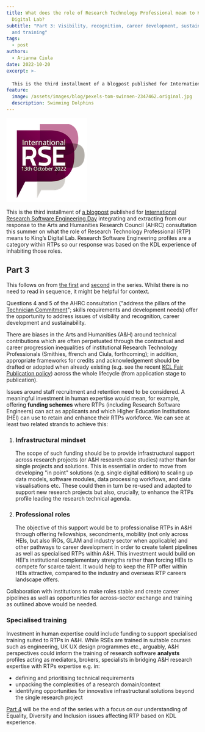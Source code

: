 ```yaml
---
title: What does the role of Research Technology Professional mean to King’s
  Digital Lab?
subtitle: "Part 3: Visibility, recognition, career development, sustainability
  and training"
tags:
  - post
authors:
  - Arianna Ciula
date: 2022-10-20
excerpt: >-

  This is the third installment of a blogpost published for International Research Software Engineering Day integrating and extracting from our response to the Arts and Humanities Research Council (AHRC) consultation this summer on what the role of Research Technology Professional (RTP) means to King’s Digital Lab. Research Software Engineering profiles are a category within RTPs so our response was based on the KDL experience of inhabiting those roles.
feature:
  image: /assets/images/blog/pexels-tom-swinnen-2347462.original.jpg
  description: Swimming Dolphins
---
```


![RSE day 2022](/assets/images/blog/rseday2022-frame-400x400-1_7SmANz5.width-500.png)

This is the third installment of [a blogpost](/blog/rtp-rse/) published for [International Research Software Engineering Day](https://society-rse.org/international-rse-day-13th-october-2022/) integrating and extracting from our response to the Arts and Humanities Research Council (AHRC) consultation this summer on what the role of Research Technology Professional (RTP) means to King’s Digital Lab. Research Software Engineering profiles are a category within RTPs so our response was based on the KDL experience of inhabiting those roles.

## Part 3

This follows on from [the first](/blog/rtp-rse/) and [second](/blog/rtp-rse2) in the series. Whilst there is no need to read in sequence, it might be helpful for context.

Questions 4 and 5 of the AHRC consultation ("address the pillars of the [Technician Commitment](https://www.ukri.org/wp-content/uploads/2021/02/UKRI-040221-TechnicianCommitmentActionPlan.pdf)"; skills requirements and development needs) offer the opportunity to address issues of visibility and recognition, career development and sustainability.

There are biases in the Arts and Humanities (A&H) around technical contributions which are often perpetuated through the contractual and career progression inequalities of institutional Research Technology Professionals (Smithies, ffrench and Ciula, forthcoming); in addition, appropriate frameworks for credits and acknowledgement should be drafted or adopted when already existing (e.g. see the recent [KCL Fair Publication policy](https://www.kcl.ac.uk/governancezone/research/fair-publication-policy)) across the whole lifecycle (from application stage to publication).

Issues around staff recruitment and retention need to be considered. A meaningful investment in human expertise would mean, for example, offering **funding schemes** where RTPs (including Research Software Engineers) can act as applicants and which Higher Education Institutions (HEI) can use to retain and enhance their RTPs workforce. We can see at least two related strands to achieve this:

1.  ### Infrastructural mindset

    The scope of such funding should be to provide infrastructural support across research projects (or A&H research case studies) rather than for single projects and solutions. This is essential in order to move from developing "in point" solutions (e.g. single digital edition) to scaling up data models, software modules, data processing workflows, and data visualisations etc. These could then in turn be re-used and adapted to support new research projects but also, crucially, to enhance the RTPs profile leading the research technical agenda.

2.  ### Professional roles

    The objective of this support would be to professionalise RTPs in A&H through offering fellowships, secondments, mobility (not only across HEIs, but also IROs, GLAM and industry sector when applicable) and other pathways to career development in order to create talent pipelines as well as specialised RTPs within A&H. This investment would build on HEI's institutional complementary strengths rather than forcing HEIs to compete for scarce talent. It would help to keep the RTP offer within HEIs attractive, compared to the industry and overseas RTP careers landscape offers.

Collaboration with institutions to make roles stable and create career pipelines as well as opportunities for across-sector exchange and training as outlined above would be needed.

### Specialised training

Investment in human expertise could include funding to support specialised training suited to RTPs in A&H. While RSEs are trained in suitable courses such as engineering, UK UX design programmes etc., arguably, A&H perspectives could inform the training of research software **analysts** profiles acting as mediators, brokers, specialists in bridging A&H research expertise with RTPs expertise e.g. in:

- defining and prioritising technical requirements
- unpacking the complexities of a research domain/context
- identifying opportunities for innovative infrastructural solutions beyond the single research project

[Part 4](/blog/rtp-rse4/) will be the end of the series with a focus on our understanding of Equality, Diversity and Inclusion issues affecting RTP based on KDL experience.
